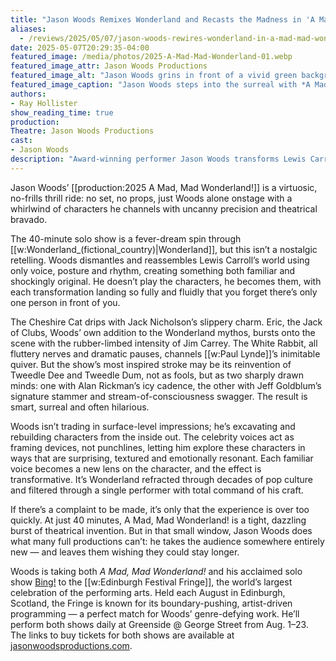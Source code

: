 ```yaml
---
title: "Jason Woods Remixes Wonderland and Recasts the Madness in 'A Mad, Mad Wonderland!'"
aliases: 
  - /reviews/2025/05/07/jason-woods-rewires-wonderland-in-a-mad-mad-wonderland/
date: 2025-05-07T20:29:35-04:00
featured_image: /media/photos/2025-A-Mad-Mad-Wonderland-01.webp
featured_image_attr: Jason Woods Productions
featured_image_alt: "Jason Woods grins in front of a vivid green background filled with whimsical silhouettes, including a queen, a rabbit, and a mad hatter."
featured_image_caption: "Jason Woods steps into the surreal with *A Mad, Mad Wonderland!* as Alice, the Queen of Hearts, Mad Hatter, White Rabbit, Cheshire Cat and more."
authors: 
- Ray Hollister
show_reading_time: true
production: 
Theatre: Jason Woods Productions
cast: 
- Jason Woods
description: "Award-winning performer Jason Woods transforms Lewis Carroll’s world in A Mad, Mad Wonderland!, a whirlwind one-man show packed with pop culture flair, razor-sharp character work and theatrical magic — all in just 40 minutes."
---
```

Jason Woods’ [[production:2025 A Mad, Mad Wonderland!]] is a virtuosic, no-frills thrill ride: no set, no props, just Woods alone onstage with a whirlwind of characters he channels with uncanny precision and theatrical bravado.<!--more-->

The 40-minute solo show is a fever-dream spin through [[w:Wonderland_(fictional_country)|Wonderland]], but this isn’t a nostalgic retelling. Woods dismantles and reassembles Lewis Carroll’s world using only voice, posture and rhythm, creating something both familiar and shockingly original. He doesn’t play the characters, he becomes them, with each transformation landing so fully and fluidly that you forget there’s only one person in front of you.

The Cheshire Cat drips with Jack Nicholson’s slippery charm. Eric, the Jack of Clubs, Woods’ own addition to the Wonderland mythos, bursts onto the scene with the rubber-limbed intensity of Jim Carrey. The White Rabbit, all fluttery nerves and dramatic pauses, channels [[w:Paul Lynde]]’s inimitable quiver. But the show’s most inspired stroke may be its reinvention of Tweedle Dee and Tweedle Dum, not as fools, but as two sharply drawn minds: one with Alan Rickman’s icy cadence, the other with Jeff Goldblum’s signature stammer and stream-of-consciousness swagger. The result is smart, surreal and often hilarious.

Woods isn’t trading in surface-level impressions; he’s excavating and rebuilding characters from the inside out. The celebrity voices act as framing devices, not punchlines, letting him explore these characters in ways that are surprising, textured and emotionally resonant. Each familiar voice becomes a new lens on the character, and the effect is transformative. It’s Wonderland refracted through decades of pop culture and filtered through a single performer with total command of his craft.

If there’s a complaint to be made, it’s only that the experience is over too quickly. At just 40 minutes, A Mad, Mad Wonderland! is a tight, dazzling burst of theatrical invention. But in that small window, Jason Woods does what many full productions can’t: he takes the audience somewhere entirely new — and leaves them wishing they could stay longer.

Woods is taking both *A Mad, Mad Wonderland!* and his acclaimed solo show [Bing!](/reviews/2024/09/18/jason-woods-delivers-myriad-magic-in-bing/) to the [[w:Edinburgh Festival Fringe]], the world’s largest celebration of the performing arts. Held each August in Edinburgh, Scotland, the Fringe is known for its boundary-pushing, artist-driven programming — a perfect match for Woods’ genre-defying work. He’ll perform both shows daily at Greenside @ George Street from Aug. 1–23. The links to buy tickets for both shows are available at [jasonwoodsproductions.com](https://www.jasonwoodsproductions.com/).